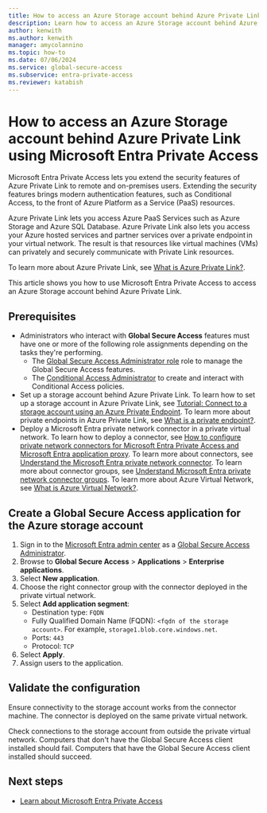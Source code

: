 ```yaml
---
title: How to access an Azure Storage account behind Azure Private Link using Microsoft Entra Private Access
description: Learn how to access an Azure Storage account behind Azure Private Link using Microsoft Entra Private Access.
author: kenwith    
ms.author: kenwith
manager: amycolannino
ms.topic: how-to
ms.date: 07/06/2024
ms.service: global-secure-access
ms.subservice: entra-private-access 
ms.reviewer: katabish
---
```


# How to access an Azure Storage account behind Azure Private Link using Microsoft Entra Private Access
Microsoft Entra Private Access lets you extend the security features of Azure Private Link to remote and on-premises users. Extending the security features brings modern authentication features, such as Conditional Access, to the front of Azure Platform as a Service (PaaS) resources.

Azure Private Link lets you access Azure PaaS Services such as Azure Storage and Azure SQL Database. Azure Private Link also lets you access your Azure hosted services and partner services over a private endpoint in your virtual network. The result is that resources like virtual machines (VMs) can privately and securely communicate with Private Link resources.

To learn more about Azure Private Link, see [What is Azure Private Link?](/azure/private-link/private-link-overview).

This article shows you how to use Microsoft Entra Private Access to access an Azure Storage account behind Azure Private Link.

## Prerequisites
- Administrators who interact with **Global Secure Access** features must have one or more of the following role assignments depending on the tasks they're performing.
   - The [Global Secure Access Administrator role](/azure/active-directory/roles/permissions-reference) role to manage the Global Secure Access features.
   - The [Conditional Access Administrator](/azure/active-directory/roles/permissions-reference#conditional-access-administrator) to create and interact with Conditional Access policies.
- Set up a storage account behind Azure Private Link. To learn how to set up a storage account in Azure Private Link, see [Tutorial: Connect to a storage account using an Azure Private Endpoint](/azure/private-link/tutorial-private-endpoint-storage-portal). To learn more about private endpoints in Azure Private Link, see [What is a private endpoint?](/azure/private-link/private-endpoint-overview).
- Deploy a Microsoft Entra private network connector in a private virtual network. To learn how to deploy a connector, see [How to configure private network connectors for Microsoft Entra Private Access and Microsoft Entra application proxy](how-to-configure-connectors.md). To learn more about connectors, see [Understand the Microsoft Entra private network connector](concept-connectors.md). To learn more about connector groups, see [Understand Microsoft Entra private network connector groups](concept-connector-groups.md). To learn more about Azure Virtual Network, see [What is Azure Virtual Network?](/azure/virtual-network/virtual-networks-overview).
 
## Create a Global Secure Access application for the Azure storage account
1. Sign in to the [Microsoft Entra admin center](https://entra.microsoft.com) as a [Global Secure Access Administrator](/azure/active-directory/roles/permissions-reference#global-secure-access-administrator).
1. Browse to **Global Secure Access** > **Applications** > **Enterprise applications**.
1. Select **New application**. 
1. Choose the right connector group with the connector deployed in the private virtual network.
1. Select **Add application segment**:
    - Destination type: `FQDN` 
    - Fully Qualified Domain Name (FQDN): `<fqdn of the storage account>`. For example, `storage1.blob.core.windows.net`.
    - Ports: `443`
    - Protocol: `TCP`
1. Select **Apply**.
1. Assign users to the application. 

## Validate the configuration
Ensure connectivity to the storage account works from the connector machine. The connector is deployed on the same private virtual network.

Check connections to the storage account from outside the private virtual network. Computers that don't have the Global Secure Access client installed should fail. Computers that have the Global Secure Access client installed should succeed. 

## Next steps
- [Learn about Microsoft Entra Private Access](concept-private-access.md)
